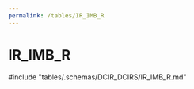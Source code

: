 ```yaml
---
permalink: /tables/IR_IMB_R
---
```

# IR_IMB_R

<!-- ATTENTION : Ne pas supprimer ou modifier la ligne ci-dessous -->
#include "tables/.schemas/DCIR_DCIRS/IR_IMB_R.md"
<!-- ATTENTION : Ne pas supprimer ou modifier la ligne ci-dessus -->
